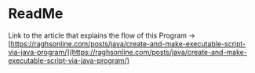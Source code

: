 # ReadMe

Link to the article that explains the flow of this Program &rarr; [https://raghsonline.com/posts/java/create-and-make-executable-script-via-java-program/](https://raghsonline.com/posts/java/create-and-make-executable-script-via-java-program/)
